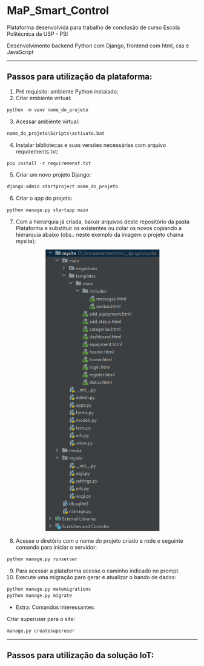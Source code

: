 # MaP_Smart_Control
Plataforma desenvolvida para trabalho de conclusão de curso Escola Politécnica da USP - PSI

Desenvolvimento backend Python com Django, frontend com html, css e JavaScript

---

## Passos para utilização da plataforma:
1. Pré requisito: ambiente Python instalado;
2. Criar embiente virtual: 

```python
python -m venv nome_do_projeto
```

3. Acessar ambiente virtual:
```python
nome_do_projeto\Scripts\activate.bat
```

4. Instalar bibliotecas e suas versões necessárias com arquivo requirements.txt:
```python
pip install -r requiremenst.txt
```

5. Criar um novo projeto Django:
```python
django-admin startproject nome_do_projeto
```

6. Criar o app do projeto:
```python
python manage.py startapp main
```

7. Com a hierarquia já criada, baixar arquivos deste repositório da pasta Plataforma e substituir os existentes ou colar os novos copiando a hierarquia abaixo (obs.: neste exemplo da imagem o projeto chama mysite);

<p align="center">
  <img src="https://github.com/Brenosmith/Map_Smart_Control/blob/main/hierarquia_projeto.png">
</p>

8. Acesse o diretório com o nome do projeto criado e rode o seguinte comando para iniciar o servidor:
```python
python manage.py runserver
```

9. Para acessar a plataforma acesse o caminho indicado no prompt.
10. Execute uma migração para gerar e atualizar o bando de dados:
```python
python manage.py makemigrations
python manage.py migrate
```
- Extra: Comandos interessantes:

Criar superuser para o site:
```python
manage.py createsuperuser
```

---

## Passos para utilização da solução IoT:
